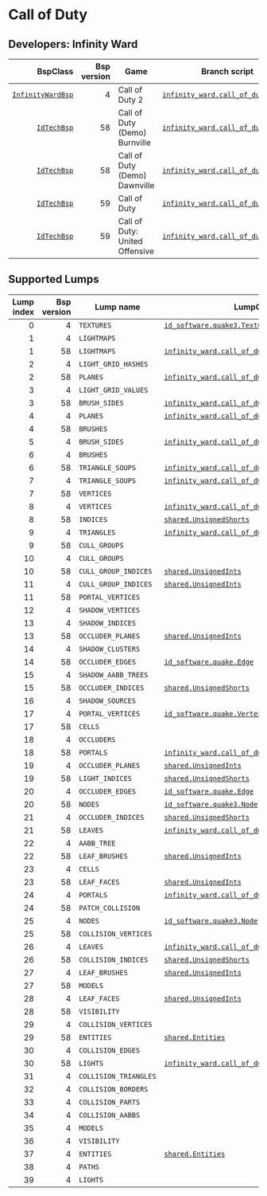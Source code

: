 # Call of Duty
## Developers: Infinity Ward

| BspClass | Bsp version | Game | Branch script | Supported lumps | Unused lumps | Coverage |
| -------: | ----------: | ---- | ------------- | --------------: | -----------: | :------- |
| [`InfinityWardBsp`](https://github.com/snake-biscuits/bsp_tool/blob/master/bsp_tool/infinity_ward.py#L9) | 4 | Call of Duty 2 | [`infinity_ward.call_of_duty2`](https://github.com/snake-biscuits/bsp_tool/blob/master/bsp_tool/branches/infinity_ward/call_of_duty2.py) | 17 / 40 | 0 | 38.33% |
| [`IdTechBsp`](https://github.com/snake-biscuits/bsp_tool/blob/master/bsp_tool/id_software.py#L92) | 58 | Call of Duty (Demo) Burnville | [`infinity_ward.call_of_duty1_demo`](https://github.com/snake-biscuits/bsp_tool/blob/master/bsp_tool/branches/infinity_ward/call_of_duty1_demo.py) | 19 / 31 | 0 | 54.84% |
| [`IdTechBsp`](https://github.com/snake-biscuits/bsp_tool/blob/master/bsp_tool/id_software.py#L92) | 58 | Call of Duty (Demo) Dawnville | [`infinity_ward.call_of_duty1_demo`](https://github.com/snake-biscuits/bsp_tool/blob/master/bsp_tool/branches/infinity_ward/call_of_duty1_demo.py) | 19 / 31 | 0 | 54.84% |
| [`IdTechBsp`](https://github.com/snake-biscuits/bsp_tool/blob/master/bsp_tool/id_software.py#L92) | 59 | Call of Duty | [`infinity_ward.call_of_duty1`](https://github.com/snake-biscuits/bsp_tool/blob/master/bsp_tool/branches/infinity_ward/call_of_duty1.py) | 19 / 31 | 0 | 54.84% |
| [`IdTechBsp`](https://github.com/snake-biscuits/bsp_tool/blob/master/bsp_tool/id_software.py#L92) | 59 | Call of Duty: United Offensive | [`infinity_ward.call_of_duty1`](https://github.com/snake-biscuits/bsp_tool/blob/master/bsp_tool/branches/infinity_ward/call_of_duty1.py) | 19 / 31 | 0 | 54.84% |


## Supported Lumps
| Lump index | Bsp version | Lump name | LumpClass | Coverage |
| ---------: | ----------: | --------- | --------- | :------- |
| 0 | 4 | `TEXTURES` | [`id_software.quake3.Texture`](https://github.com/snake-biscuits/bsp_tool/blob/master/bsp_tool/branches/id_software/quake3.py#L321) | 100% |
| 1 | 4 | `LIGHTMAPS` |  | 0% |
| 1 | 58 | `LIGHTMAPS` | [`infinity_ward.call_of_duty1_demo.Lightmap`](https://github.com/snake-biscuits/bsp_tool/blob/master/bsp_tool/branches/infinity_ward/call_of_duty1_demo.py#L145) | 100% |
| 2 | 4 | `LIGHT_GRID_HASHES` |  | 0% |
| 2 | 58 | `PLANES` | [`infinity_ward.call_of_duty1_demo.Plane`](https://github.com/snake-biscuits/bsp_tool/blob/master/bsp_tool/branches/infinity_ward/call_of_duty1_demo.py#L198) | 100% |
| 3 | 4 | `LIGHT_GRID_VALUES` |  | 0% |
| 3 | 58 | `BRUSH_SIDES` | [`infinity_ward.call_of_duty1_demo.BrushSide`](https://github.com/snake-biscuits/bsp_tool/blob/master/bsp_tool/branches/infinity_ward/call_of_duty1_demo.py#L96) | 100% |
| 4 | 4 | `PLANES` | [`infinity_ward.call_of_duty1_demo.Plane`](https://github.com/snake-biscuits/bsp_tool/blob/master/bsp_tool/branches/infinity_ward/call_of_duty1_demo.py#L198) | 100% |
| 4 | 58 | `BRUSHES` |  | 0% |
| 5 | 4 | `BRUSH_SIDES` | [`infinity_ward.call_of_duty1_demo.BrushSide`](https://github.com/snake-biscuits/bsp_tool/blob/master/bsp_tool/branches/infinity_ward/call_of_duty1_demo.py#L96) | 100% |
| 6 | 4 | `BRUSHES` |  | 0% |
| 6 | 58 | `TRIANGLE_SOUPS` | [`infinity_ward.call_of_duty1_demo.TriangleSoup`](https://github.com/snake-biscuits/bsp_tool/blob/master/bsp_tool/branches/infinity_ward/call_of_duty1_demo.py#L213) | 100% |
| 7 | 4 | `TRIANGLE_SOUPS` | [`infinity_ward.call_of_duty2.TriangleSoup`](https://github.com/snake-biscuits/bsp_tool/blob/master/bsp_tool/branches/infinity_ward/call_of_duty2.py#L173) | 100% |
| 7 | 58 | `VERTICES` |  | 0% |
| 8 | 4 | `VERTICES` | [`infinity_ward.call_of_duty2.Vertex`](https://github.com/snake-biscuits/bsp_tool/blob/master/bsp_tool/branches/infinity_ward/call_of_duty2.py#L185) | 83% |
| 8 | 58 | `INDICES` | [`shared.UnsignedShorts`](https://github.com/snake-biscuits/bsp_tool/blob/master/bsp_tool/branches/shared.py#L31) | 100% |
| 9 | 4 | `TRIANGLES` | [`infinity_ward.call_of_duty2.Triangle`](https://github.com/snake-biscuits/bsp_tool/blob/master/bsp_tool/branches/infinity_ward/call_of_duty2.py#L166) | 100% |
| 9 | 58 | `CULL_GROUPS` |  | 0% |
| 10 | 4 | `CULL_GROUPS` |  | 0% |
| 10 | 58 | `CULL_GROUP_INDICES` | [`shared.UnsignedInts`](https://github.com/snake-biscuits/bsp_tool/blob/master/bsp_tool/branches/shared.py#L23) | 100% |
| 11 | 4 | `CULL_GROUP_INDICES` | [`shared.UnsignedInts`](https://github.com/snake-biscuits/bsp_tool/blob/master/bsp_tool/branches/shared.py#L23) | 100% |
| 11 | 58 | `PORTAL_VERTICES` |  | 0% |
| 12 | 4 | `SHADOW_VERTICES` |  | 0% |
| 13 | 4 | `SHADOW_INDICES` |  | 0% |
| 13 | 58 | `OCCLUDER_PLANES` | [`shared.UnsignedInts`](https://github.com/snake-biscuits/bsp_tool/blob/master/bsp_tool/branches/shared.py#L23) | 100% |
| 14 | 4 | `SHADOW_CLUSTERS` |  | 0% |
| 14 | 58 | `OCCLUDER_EDGES` | [`id_software.quake.Edge`](https://github.com/snake-biscuits/bsp_tool/blob/master/bsp_tool/branches/id_software/quake.py#L150) | 100% |
| 15 | 4 | `SHADOW_AABB_TREES` |  | 0% |
| 15 | 58 | `OCCLUDER_INDICES` | [`shared.UnsignedShorts`](https://github.com/snake-biscuits/bsp_tool/blob/master/bsp_tool/branches/shared.py#L31) | 100% |
| 16 | 4 | `SHADOW_SOURCES` |  | 0% |
| 17 | 4 | `PORTAL_VERTICES` | [`id_software.quake.Vertex`](https://github.com/snake-biscuits/bsp_tool/blob/master/bsp_tool/branches/id_software/quake.py#L261) | 100% |
| 17 | 58 | `CELLS` |  | 0% |
| 18 | 4 | `OCCLUDERS` |  | 0% |
| 18 | 58 | `PORTALS` | [`infinity_ward.call_of_duty1_demo.Portal`](https://github.com/snake-biscuits/bsp_tool/blob/master/bsp_tool/branches/infinity_ward/call_of_duty1_demo.py#L206) | 0% |
| 19 | 4 | `OCCLUDER_PLANES` | [`shared.UnsignedInts`](https://github.com/snake-biscuits/bsp_tool/blob/master/bsp_tool/branches/shared.py#L23) | 100% |
| 19 | 58 | `LIGHT_INDICES` | [`shared.UnsignedShorts`](https://github.com/snake-biscuits/bsp_tool/blob/master/bsp_tool/branches/shared.py#L31) | 100% |
| 20 | 4 | `OCCLUDER_EDGES` | [`id_software.quake.Edge`](https://github.com/snake-biscuits/bsp_tool/blob/master/bsp_tool/branches/id_software/quake.py#L150) | 100% |
| 20 | 58 | `NODES` | [`id_software.quake3.Node`](https://github.com/snake-biscuits/bsp_tool/blob/master/bsp_tool/branches/id_software/quake3.py#L297) | 100% |
| 21 | 4 | `OCCLUDER_INDICES` | [`shared.UnsignedShorts`](https://github.com/snake-biscuits/bsp_tool/blob/master/bsp_tool/branches/shared.py#L31) | 100% |
| 21 | 58 | `LEAVES` | [`infinity_ward.call_of_duty1_demo.Leaf`](https://github.com/snake-biscuits/bsp_tool/blob/master/bsp_tool/branches/infinity_ward/call_of_duty1_demo.py#L121) | 50% |
| 22 | 4 | `AABB_TREE` |  | 0% |
| 22 | 58 | `LEAF_BRUSHES` | [`shared.UnsignedInts`](https://github.com/snake-biscuits/bsp_tool/blob/master/bsp_tool/branches/shared.py#L23) | 100% |
| 23 | 4 | `CELLS` |  | 0% |
| 23 | 58 | `LEAF_FACES` | [`shared.UnsignedInts`](https://github.com/snake-biscuits/bsp_tool/blob/master/bsp_tool/branches/shared.py#L23) | 100% |
| 24 | 4 | `PORTALS` | [`infinity_ward.call_of_duty1_demo.Portal`](https://github.com/snake-biscuits/bsp_tool/blob/master/bsp_tool/branches/infinity_ward/call_of_duty1_demo.py#L206) | 0% |
| 24 | 58 | `PATCH_COLLISION` |  | 0% |
| 25 | 4 | `NODES` | [`id_software.quake3.Node`](https://github.com/snake-biscuits/bsp_tool/blob/master/bsp_tool/branches/id_software/quake3.py#L297) | 100% |
| 25 | 58 | `COLLISION_VERTICES` |  | 0% |
| 26 | 4 | `LEAVES` | [`infinity_ward.call_of_duty1_demo.Leaf`](https://github.com/snake-biscuits/bsp_tool/blob/master/bsp_tool/branches/infinity_ward/call_of_duty1_demo.py#L121) | 50% |
| 26 | 58 | `COLLISION_INDICES` | [`shared.UnsignedShorts`](https://github.com/snake-biscuits/bsp_tool/blob/master/bsp_tool/branches/shared.py#L31) | 100% |
| 27 | 4 | `LEAF_BRUSHES` | [`shared.UnsignedInts`](https://github.com/snake-biscuits/bsp_tool/blob/master/bsp_tool/branches/shared.py#L23) | 100% |
| 27 | 58 | `MODELS` |  | 0% |
| 28 | 4 | `LEAF_FACES` | [`shared.UnsignedInts`](https://github.com/snake-biscuits/bsp_tool/blob/master/bsp_tool/branches/shared.py#L23) | 100% |
| 28 | 58 | `VISIBILITY` |  | 0% |
| 29 | 4 | `COLLISION_VERTICES` |  | 0% |
| 29 | 58 | `ENTITIES` | [`shared.Entities`](https://github.com/snake-biscuits/bsp_tool/blob/master/bsp_tool/branches/shared.py#L36) | 100% |
| 30 | 4 | `COLLISION_EDGES` |  | 0% |
| 30 | 58 | `LIGHTS` | [`infinity_ward.call_of_duty1_demo.Light`](https://github.com/snake-biscuits/bsp_tool/blob/master/bsp_tool/branches/infinity_ward/call_of_duty1_demo.py#L132) | 50% |
| 31 | 4 | `COLLISION_TRIANGLES` |  | 0% |
| 32 | 4 | `COLLISION_BORDERS` |  | 0% |
| 33 | 4 | `COLLISION_PARTS` |  | 0% |
| 34 | 4 | `COLLISION_AABBS` |  | 0% |
| 35 | 4 | `MODELS` |  | 0% |
| 36 | 4 | `VISIBILITY` |  | 0% |
| 37 | 4 | `ENTITIES` | [`shared.Entities`](https://github.com/snake-biscuits/bsp_tool/blob/master/bsp_tool/branches/shared.py#L36) | 100% |
| 38 | 4 | `PATHS` |  | 0% |
| 39 | 4 | `LIGHTS` |  | 0% |


